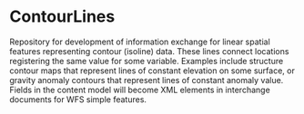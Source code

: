 ContourLines
============

Repository for development of information exchange for linear spatial features representing contour (isoline) data. 
These lines connect locations registering the same value for some variable. 
Examples include structure contour maps that represent lines of constant elevation on some surface, or gravity anomaly contours that represent lines of constant anomaly value. 
Fields in the content model will become XML elements in interchange documents for WFS simple features.
